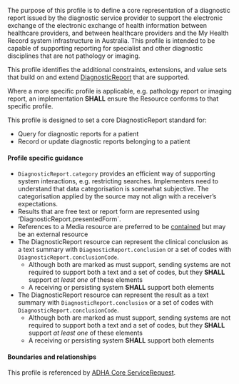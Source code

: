 The purpose of this profile is to define a core representation of a diagnostic report issued by the diagnostic service provider to support the electronic exchange of the electronic exchange of health information between healthcare providers, and between healthcare providers and the My Health Record system infrastructure in Australia. This profile is intended to be capable of supporting reporting for specialist and other diagnostic disciplines that are not pathology or imaging.

This profile identifies the additional constraints, extensions, and value sets that build on and extend [DiagnosticReport](http://hl7.org/fhir/R4/diagnosticreport.html) that are supported. 

Where a more specific profile is applicable, e.g. pathology report or imaging report, an implementation **SHALL** ensure the Resource conforms to that specific profile.

This profile is designed to set a core DiagnosticReport standard for:
* Query for diagnostic reports for a patient
* Record or update diagnostic reports belonging to a patient


#### Profile specific guidance
- `DiagnosticReport.category` provides an efficient way of supporting system interactions, e.g. restricting searches. Implementers need to understand that data categorisation is somewhat subjective. The categorisation applied by the source may not align with a receiver’s expectations.
- Results that are free text or report form are represented using ‘DiagnosticReport.presentedForm`.
- References to a Media resource are preferred to be [contained](http://hl7.org/fhir/R4/references.html#contained) but may be an external resource
- The DiagnosticReport resource can represent the clinical conclusion as a text summary with `DiagnosticReport.conclusion` or a set of codes with `DiagnosticReport.conclusionCode`.
  - Although both are marked as must support, sending systems are not required to support both a text and a set of codes, but they **SHALL** support *at least one* of these elements
  - A receiving or persisting system **SHALL** support both elements
- The DiagnosticReport resource can represent the result as a text summary with `DiagnosticReport.conclusion` or a set of codes with `DiagnosticReport.conclusionCode`.
  - Although both are marked as must support, sending systems are not required to support both a text and a set of codes, but they **SHALL** support *at least one* of these elements
  - A receiving or persisting system **SHALL** support both elements


#### Boundaries and relationships
This profile is referenced by 
[ADHA Core ServiceRequest](StructureDefinition-dh-servicerequest-core-1.html).
